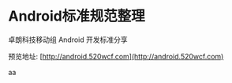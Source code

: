 # Android标准规范整理

卓朗科技移动组 Android 开发标准分享

预览地址: [http://android.520wcf.com](http://android.520wcf.com)



aa

